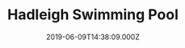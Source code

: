 ---
date: 2019-06-09T14:38:09.000Z
title: Hadleigh Swimming Pool
latitude: 52.04454122139633
longitude: 0.9586564785024496
category: checkin
---